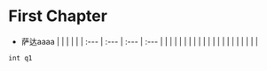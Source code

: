 # First Chapter

* 萨达aaaa
  |  |  |  |  |
  | :--- | :--- | :--- | :--- |
  |  |  |  |  |
  |  |  |  |  |
  |  |  |  |  |
  |  |  |  |  |

```
int q1

```



